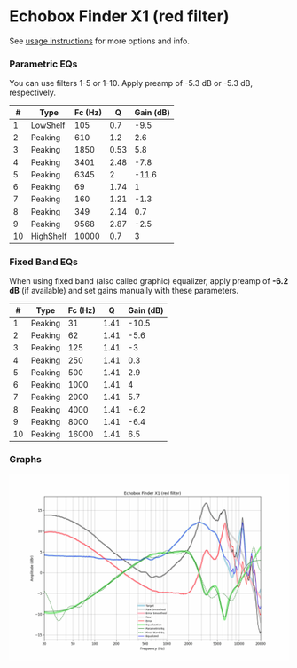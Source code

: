 # Echobox Finder X1 (red filter)
See [usage instructions](https://github.com/jaakkopasanen/AutoEq#usage) for more options and info.

### Parametric EQs
You can use filters 1-5 or 1-10. Apply preamp of -5.3 dB or -5.3 dB, respectively.

|   # | Type      |   Fc (Hz) |    Q |   Gain (dB) |
|-----|-----------|-----------|------|-------------|
|   1 | LowShelf  |       105 | 0.7  |        -9.5 |
|   2 | Peaking   |       610 | 1.2  |         2.6 |
|   3 | Peaking   |      1850 | 0.53 |         5.8 |
|   4 | Peaking   |      3401 | 2.48 |        -7.8 |
|   5 | Peaking   |      6345 | 2    |       -11.6 |
|   6 | Peaking   |        69 | 1.74 |         1   |
|   7 | Peaking   |       160 | 1.21 |        -1.3 |
|   8 | Peaking   |       349 | 2.14 |         0.7 |
|   9 | Peaking   |      9568 | 2.87 |        -2.5 |
|  10 | HighShelf |     10000 | 0.7  |         3   |

### Fixed Band EQs
When using fixed band (also called graphic) equalizer, apply preamp of **-6.2 dB** (if available) and set gains manually with these parameters.

|   # | Type    |   Fc (Hz) |    Q |   Gain (dB) |
|-----|---------|-----------|------|-------------|
|   1 | Peaking |        31 | 1.41 |       -10.5 |
|   2 | Peaking |        62 | 1.41 |        -5.6 |
|   3 | Peaking |       125 | 1.41 |        -3   |
|   4 | Peaking |       250 | 1.41 |         0.3 |
|   5 | Peaking |       500 | 1.41 |         2.9 |
|   6 | Peaking |      1000 | 1.41 |         4   |
|   7 | Peaking |      2000 | 1.41 |         5.7 |
|   8 | Peaking |      4000 | 1.41 |        -6.2 |
|   9 | Peaking |      8000 | 1.41 |        -6.4 |
|  10 | Peaking |     16000 | 1.41 |         6.5 |

### Graphs
![](./Echobox%20Finder%20X1%20(red%20filter).png)

